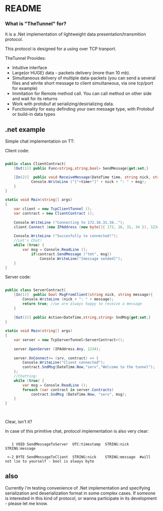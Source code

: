 # README #


### What is "TheTunnel" for? ###

It is a .Net implementation of lightweight data presentation/transmition protocol.

This protocol is designed for a using over TCP tranport.

  TheTunnel Provides:
*  Intuitive interface 
*  Large(or HUGE) data - packets delivery (more than 10 mb).
*  Simultaneous delivery of multiple data-packets
  	 (you can send a several files and whrite short message to client simultaneous, via one tcp/port for example)
*  Immitation for Remote method call. You can call method on other side and wait for its returns
*  Work with protobuf at serializing/desirializing data.
*  Functionality for easy definding your own message type, with Protobuf or build-in data types

## .net example ##

Simple chat implementation on TT:

Client code:
~~~c#

public class ClientContract{
	[Out(1)] public Func<string,string,bool> SendMessage{get;set;}

	[In(2)]  public void ReceiveMessage(DateTime time, string nick, string msg){
			Console.WriteLine ("["+time+"]" + nick + ": " + msg);
	}
}
	
static void Main(string[] args)
{
	var client = new TcpClientTunnel ();
	var contract = new ClientContract ();
		
	Console.WriteLine ("Connecting to 172.16.31.34..");
	client.Connect (new IPAddress (new byte[]{ 172, 16, 31, 34 }), 1234, contract);
	
	Console.WriteLine ("Succesfully to connected!");
	//Let's Chat!
	while (true) {
		var msg = Console.ReadLine ();
	        if(contract.SendMessage ("tmt", msg))
	        	Console.WriteLine("[message sended]");
	}
}
~~~
Server code:
~~~C#	

public class ServerContract{
	[In(1)]  public bool MsgFromClient(string nick, string message){
		Console.WriteLine (nick + ": " + message);
		return true; //we are always happy to receive a message
	}
		
	[Out(2)] public Action<DateTime,string,string> SndMsg{get;set;}
}
	
static void Main(string[] args)
{
	var server = new TcpServerTunnel<ServerContract>();
	
	server.OpenServer (IPAddress.Any, 1234);
	
	server.OnConnect+= (srv, contract) => {
		Console.WriteLine("Client connected"); 
		contract.SndMsg(DateTime.Now,"serv","Welcome to the tunnel");
	};
	//Chatting:
	while (true) {
		var msg = Console.ReadLine ();
		foreach (var contract in server.Contracts)
			contract.SndMsg (DateTime.Now, "serv", msg);
	}
}
	
	
~~~

Clear, isn't it?

In case of this primitive chat, protocol implementation is also very clear:

~~~

   1 VOID SendMessageToServer  UTC:timestamp  STRING:nick    STRING:message
 
 <-2 BYTE SendMessageToClient  STRING:nick    STRING:message  #will not lie to yourself - bool is always byte

~~~


## also ##
     
  Currently i'm testing convenience of .Net implementation and specifying serialization and deserialization format in some complex cases. If someone is interested in this kind of protocol, or wanna participate in its development - please let me know.

